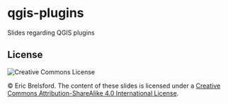 # qgis-plugins

Slides regarding QGIS plugins

## License

![Creative Commons License](https://i.creativecommons.org/l/by-sa/4.0/88x31.png)

&copy; Eric Brelsford. The content of these slides is licensed under a [Creative Commons Attribution-ShareAlike 4.0 International License](http://creativecommons.org/licenses/by-sa/4.0/).
